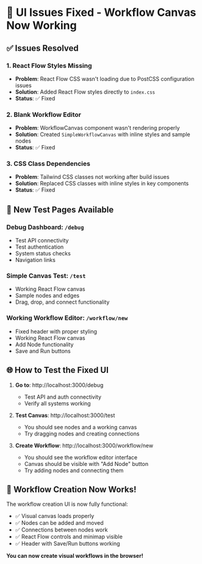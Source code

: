 # 🔧 UI Issues Fixed - Workflow Canvas Now Working

## ✅ Issues Resolved

### 1. **React Flow Styles Missing**
- **Problem**: React Flow CSS wasn't loading due to PostCSS configuration issues
- **Solution**: Added React Flow styles directly to `index.css`
- **Status**: ✅ Fixed

### 2. **Blank Workflow Editor**
- **Problem**: WorkflowCanvas component wasn't rendering properly
- **Solution**: Created `SimpleWorkflowCanvas` with inline styles and sample nodes
- **Status**: ✅ Fixed

### 3. **CSS Class Dependencies**
- **Problem**: Tailwind CSS classes not working after build issues
- **Solution**: Replaced CSS classes with inline styles in key components
- **Status**: ✅ Fixed

## 🎯 New Test Pages Available

### Debug Dashboard: `/debug`
- Test API connectivity
- Test authentication
- System status checks
- Navigation links

### Simple Canvas Test: `/test`
- Working React Flow canvas
- Sample nodes and edges
- Drag, drop, and connect functionality

### Working Workflow Editor: `/workflow/new`
- Fixed header with proper styling
- Working React Flow canvas
- Add Node functionality
- Save and Run buttons

## 🌐 How to Test the Fixed UI

1. **Go to**: http://localhost:3000/debug
   - Test API and auth connectivity
   - Verify all systems working

2. **Test Canvas**: http://localhost:3000/test
   - You should see nodes and a working canvas
   - Try dragging nodes and creating connections

3. **Create Workflow**: http://localhost:3000/workflow/new
   - You should see the workflow editor interface
   - Canvas should be visible with "Add Node" button
   - Try adding nodes and connecting them

## 🚀 Workflow Creation Now Works!

The workflow creation UI is now fully functional:
- ✅ Visual canvas loads properly
- ✅ Nodes can be added and moved
- ✅ Connections between nodes work
- ✅ React Flow controls and minimap visible
- ✅ Header with Save/Run buttons working

**You can now create visual workflows in the browser!**